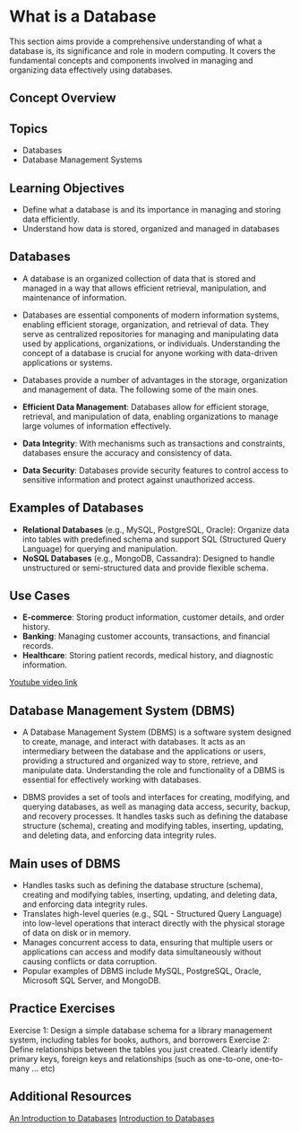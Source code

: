 # What is a Database
This section aims provide a comprehensive understanding of what a database is, its significance and role in modern computing. It covers the fundamental concepts and components involved in managing and organizing data effectively using databases.

## Concept Overview
## Topics
- Databases
- Database Management Systems

## Learning Objectives
- Define what a database is and its importance in managing and storing data efficiently.
- Understand how data is stored, organized and managed in databases

## Databases
- A database is an organized collection of data that is stored and managed in a way that allows efficient retrieval, manipulation, and maintenance of information.

- Databases are essential components of modern information systems, enabling efficient storage, organization, and retrieval of data. They serve as centralized repositories for managing and manipulating data used by applications, organizations, or individuals. Understanding the concept of a database is crucial for anyone working with data-driven applications or systems.

- Databases provide a number of advantages in the storage, organization and management of data. The following some of the main ones.

- **Efficient Data Management**: Databases allow for efficient storage, retrieval, and manipulation of data, enabling organizations to manage large volumes of information effectively.
- **Data Integrity**: With mechanisms such as transactions and constraints, databases ensure the accuracy and consistency of data.
- **Data Security**: Databases provide security features to control access to sensitive information and protect against unauthorized access.

## Examples of Databases

- **Relational Databases** (e.g., MySQL, PostgreSQL, Oracle): Organize data into tables with predefined schema and support SQL (Structured Query Language) for querying and manipulation.
- **NoSQL Databases** (e.g., MongoDB, Cassandra): Designed to handle unstructured or semi-structured data and provide flexible schema.

## Use Cases

- **E-commerce**: Storing product information, customer details, and order history.
- **Banking**: Managing customer accounts, transactions, and financial records.
- **Healthcare**: Storing patient records, medical history, and diagnostic information.

[Youtube video link](https://youtu.be/Zc14ZkWVhhs)

## Database Management System (DBMS)
- A Database Management System (DBMS) is a software system designed to create, manage, and interact with databases. It acts as an intermediary between the database and the applications or users, providing a structured and organized way to store, retrieve, and manipulate data. Understanding the role and functionality of a DBMS is essential for effectively working with databases.

- DBMS provides a set of tools and interfaces for creating, modifying, and querying databases, as well as managing data access, security, backup, and recovery processes. It handles tasks such as defining the database structure (schema), creating and modifying tables, inserting, updating, and deleting data, and enforcing data integrity rules.

## Main uses of DBMS
- Handles tasks such as defining the database structure (schema), creating and modifying tables, inserting, updating, and deleting data, and enforcing data integrity rules.
- Translates high-level queries (e.g., SQL - Structured Query Language) into low-level operations that interact directly with the physical storage of data on disk or in memory.
- Manages concurrent access to data, ensuring that multiple users or applications can access and modify data simultaneously without causing conflicts or data corruption.
- Popular examples of DBMS include MySQL, PostgreSQL, Oracle, Microsoft SQL Server, and MongoDB.

## Practice Exercises
Exercise 1: Design a simple database schema for a library management system, including tables for books, authors, and borrowers
Exercise 2: Define relationships between the tables you just created. Clearly identify primary keys, foreign keys and relationships (such as one-to-one, one-to-many … etc)

## Additional Resources
[An Introduction to Databases](https://intranet.alxswe.com/rltoken/r10i1sc4RFwUWp4eUvT2cA)
[Introduction to Databases](https://intranet.alxswe.com/rltoken/QMDxHsS57Bz3VxqH5MCdcQ)
